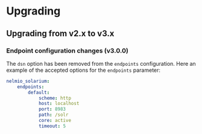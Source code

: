 # Upgrading

## Upgrading from v2.x to v3.x

### Endpoint configuration changes (v3.0.0)
The `dsn` option has been removed from the `endpoints` configuration.
Here an example of the accepted options for the `endpoints` parameter:


```yaml
nelmio_solarium:
    endpoints:
        default:
            scheme: http
            host: localhost
            port: 8983
            path: /solr
            core: active
            timeout: 5
```
